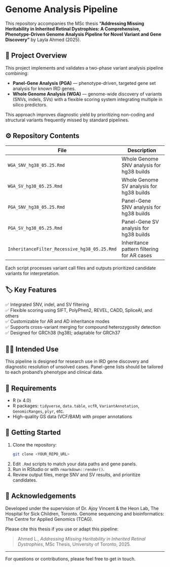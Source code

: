 # Genome Analysis Pipeline
This repository accompanies the MSc thesis **“Addressing Missing Heritability in Inherited Retinal Dystrophies: A Comprehensive, Phenotype-Driven Genome Analysis Pipeline for Novel Variant and Gene Discovery”** by Layla Ahmed (2025).

## 🧬 Project Overview

This project implements and validates a two-phase variant analysis pipeline combining:

- **Panel-Gene Analysis (PGA)** — phenotype-driven, targeted gene set analysis for known IRD genes.
- **Whole Genome Analysis (WGA)** — genome-wide discovery of variants (SNVs, indels, SVs) with a flexible scoring system integrating multiple in silico predictors.

This approach improves diagnostic yield by prioritizing non-coding and structural variants frequently missed by standard pipelines.

## ⚙️ Repository Contents

| File                                         | Description                                |
| -------------------------------------------- | ------------------------------------------ |
| `WGA_SNV_hg38_05.25.Rmd`                     | Whole Genome SNV analysis for hg38 builds  |
| `WGA_SV_hg38_05.25.Rmd`                      | Whole Genome SV analysis for hg38 builds   |
| `PGA_SNV_hg38_05.25.Rmd`                     | Panel-Gene SNV analysis for hg38 builds    |
| `PGA_SV_hg38_05.25.Rmd`                      | Panel-Gene SV analysis for hg38 builds     |
| `InheritanceFilter_Recessive_hg38_05.25.Rmd` | Inheritance pattern filtering for AR cases |

Each script processes variant call files and outputs prioritized candidate variants for interpretation.

## 🏷️ Key Features

✅ Integrated SNV, indel, and SV filtering\
✅ Flexible scoring using SIFT, PolyPhen2, REVEL, CADD, SpliceAI, and others\
✅ Customizable for AR and AD inheritance modes\
✅ Supports cross-variant merging for compound heterozygosity detection\
✅ Designed for GRCh38 (hg38); adaptable for GRCh37

## 🧑‍🔬 Intended Use

This pipeline is designed for research use in IRD gene discovery and diagnostic resolution of unsolved cases. Panel-gene lists should be tailored to each proband’s phenotype and clinical data.

## 📄 Requirements

- R (≥ 4.0)
- R packages: `tidyverse`, `data.table`, `vcfR`, `VariantAnnotation`, `GenomicRanges`, `plyr`, etc.
- High-quality GS data (VCF/BAM) with proper annotations

## 🚀 Getting Started

1. Clone the repository:
   ```bash
   git clone <YOUR_REPO_URL>
   ```
2. Edit `.Rmd` scripts to match your data paths and gene panels.
3. Run in RStudio or with `rmarkdown::render()`.
4. Review output files, merge SNV and SV results, and prioritize candidates.


## 🤝 Acknowledgements

Developed under the supervision of Dr. Ajoy Vincent & the Heon Lab, The Hospital for Sick Children, Toronto. Genome sequencing and bioinformatics: The Centre for Applied Genomics (TCAG).


Please cite this thesis if you use or adapt this pipeline:

> Ahmed L., *Addressing Missing Heritability in Inherited Retinal Dystrophies*, MSc Thesis, University of Toronto, 2025.

---

For questions or contributions, please feel free to get in touch.
